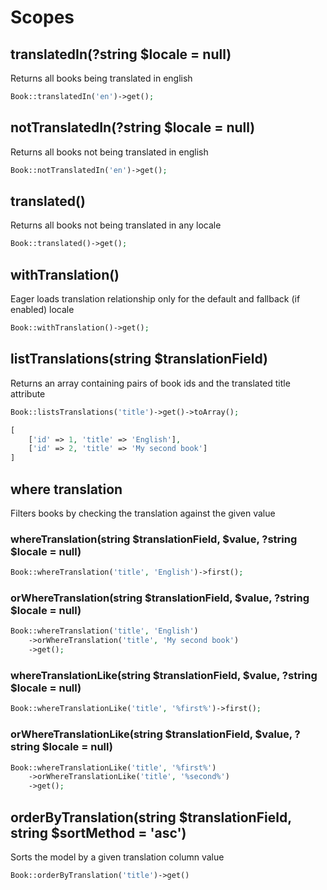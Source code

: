 # Scopes

## translatedIn\(?string $locale = null\)

Returns all books being translated in english

```php
Book::translatedIn('en')->get();
```

## notTranslatedIn\(?string $locale = null\)

Returns all books not being translated in english

```php
Book::notTranslatedIn('en')->get();
```

## translated\(\)

Returns all books not being translated in any locale

```php
Book::translated()->get();
```

## withTranslation\(\)

Eager loads translation relationship only for the default and fallback \(if enabled\) locale

```php
Book::withTranslation()->get();
```

## listTranslations\(string $translationField\)

Returns an array containing pairs of book ids and the translated title attribute

```php
Book::listsTranslations('title')->get()->toArray();
```

```php
[
    ['id' => 1, 'title' => 'English'],
    ['id' => 2, 'title' => 'My second book']
]
```

## where translation

Filters books by checking the translation against the given value

### whereTranslation\(string $translationField, $value, ?string $locale = null\)

```php
Book::whereTranslation('title', 'English')->first();
```

### orWhereTranslation\(string $translationField, $value, ?string $locale = null\)

```php
Book::whereTranslation('title', 'English')
    ->orWhereTranslation('title', 'My second book')
    ->get();
```

### whereTranslationLike\(string $translationField, $value, ?string $locale = null\)

```php
Book::whereTranslationLike('title', '%first%')->first();
```

### orWhereTranslationLike\(string $translationField, $value, ?string $locale = null\)

```php
Book::whereTranslationLike('title', '%first%')
    ->orWhereTranslationLike('title', '%second%')
    ->get();
```

## orderByTranslation\(string $translationField, string $sortMethod = 'asc'\)

Sorts the model by a given translation column value

```php
Book::orderByTranslation('title')->get()
```

